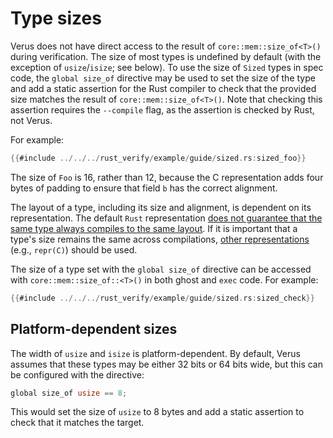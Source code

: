 # Type sizes

Verus does not have direct access to the result of `core::mem::size_of<T>()` during verification. The size of most types is undefined by default (with the exception of `usize`/`isize`; see below). To use the size of `Sized` types in spec code, the `global size_of` directive may be used to set the size of the type and add a static assertion for the Rust compiler to check that the provided size matches the result of `core::mem::size_of<T>()`. Note that checking this assertion requires the `--compile` flag, as the assertion is checked by Rust, not Verus.


For example:

```rust
{{#include ../../../rust_verify/example/guide/sized.rs:sized_foo}}
```

The size of `Foo` is 16, rather than 12, because the C representation adds four bytes of padding to ensure that field `b` has the correct alignment.

The layout of a type, including its size and alignment, is dependent on its representation. The default `Rust` representation [does not guarantee that the same type always compiles to the same layout](https://doc.rust-lang.org/reference/type-layout.html#size-and-alignment). If it is important that a type's size remains the same across compilations, [other representations](https://doc.rust-lang.org/reference/type-layout.html#representations) (e.g., `repr(C)`) should be used.

The size of a type set with the `global size_of` directive can be accessed with `core::mem::size_of::<T>()` in both ghost and `exec` code. For example:

```rust
{{#include ../../../rust_verify/example/guide/sized.rs:sized_check}}
```

## Platform-dependent sizes

The width of `usize` and `isize` is platform-dependent. By default, Verus assumes that these types may be either 32 bits or 64 bits wide, but this can be configured with the directive:

```rust
global size_of usize == 8;
```

This would set the size of `usize` to 8 bytes and add a static assertion to check that it matches the target. 

